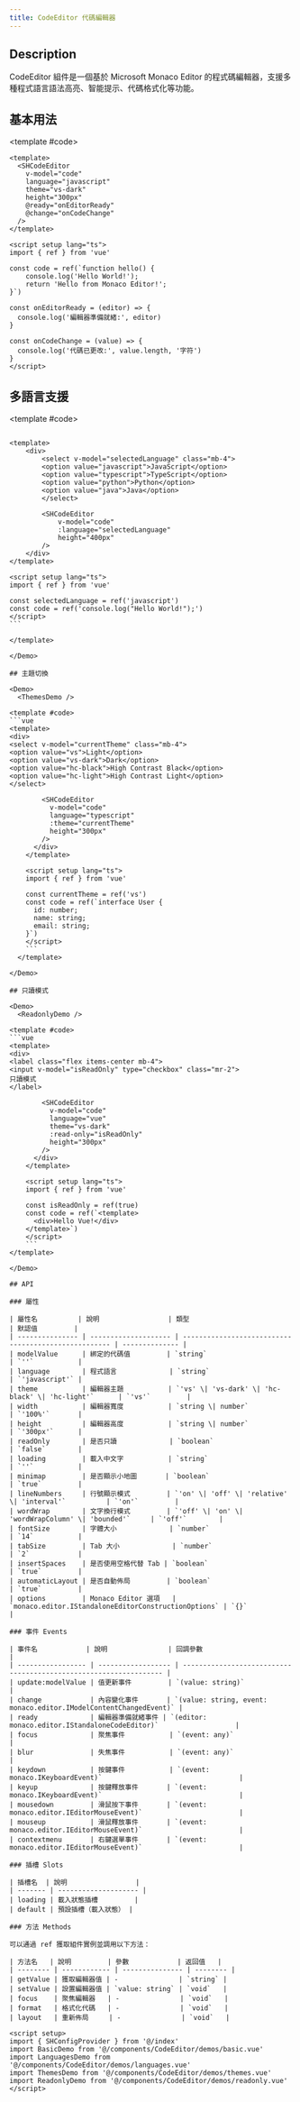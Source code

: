 ```yaml
---
title: CodeEditor 代碼編輯器
---
```


## Description

CodeEditor 組件是一個基於 Microsoft Monaco Editor 的程式碼編輯器，支援多種程式語言語法高亮、智能提示、代碼格式化等功能。

## 基本用法

<Demo>
  <BasicDemo />

<template #code>

```vue
<template>
  <SHCodeEditor
    v-model="code"
    language="javascript"
    theme="vs-dark"
    height="300px"
    @ready="onEditorReady"
    @change="onCodeChange"
  />
</template>

<script setup lang="ts">
import { ref } from 'vue'

const code = ref(`function hello() {
    console.log('Hello World!');
    return 'Hello from Monaco Editor!';
}`)

const onEditorReady = (editor) => {
  console.log('編輯器準備就緒:', editor)
}

const onCodeChange = (value) => {
  console.log('代碼已更改:', value.length, '字符')
}
</script>
```

</template>
</Demo>

## 多語言支援

<Demo>
  <LanguagesDemo />

<template #code>

````vue

<template>
    <div>
        <select v-model="selectedLanguage" class="mb-4">
        <option value="javascript">JavaScript</option>
        <option value="typescript">TypeScript</option>
        <option value="python">Python</option>
        <option value="java">Java</option>
        </select>

        <SHCodeEditor
            v-model="code"
            :language="selectedLanguage"
            height="400px"
        />
    </div>
</template>

<script setup lang="ts">
import { ref } from 'vue'

const selectedLanguage = ref('javascript')
const code = ref('console.log("Hello World!");')
</script>
```

</template>

</Demo>

## 主題切換

<Demo>
  <ThemesDemo />

<template #code>
```vue
<template>
<div>
<select v-model="currentTheme" class="mb-4">
<option value="vs">Light</option>
<option value="vs-dark">Dark</option>
<option value="hc-black">High Contrast Black</option>
<option value="hc-light">High Contrast Light</option>
</select>

        <SHCodeEditor
          v-model="code"
          language="typescript"
          :theme="currentTheme"
          height="300px"
        />
      </div>
    </template>

    <script setup lang="ts">
    import { ref } from 'vue'

    const currentTheme = ref('vs')
    const code = ref(`interface User {
      id: number;
      name: string;
      email: string;
    }`)
    </script>
    ```
  </template>

</Demo>

## 只讀模式

<Demo>
  <ReadonlyDemo />

<template #code>
```vue
<template>
<div>
<label class="flex items-center mb-4">
<input v-model="isReadOnly" type="checkbox" class="mr-2">
只讀模式
</label>

        <SHCodeEditor
          v-model="code"
          language="vue"
          theme="vs-dark"
          :read-only="isReadOnly"
          height="300px"
        />
      </div>
    </template>

    <script setup lang="ts">
    import { ref } from 'vue'

    const isReadOnly = ref(true)
    const code = ref(`<template>
      <div>Hello Vue!</div>
    </template>`)
    </script>
    ```
</template>

</Demo>

## API

### 屬性

| 屬性名          | 說明                 | 類型                                                 | 默認值         |
| --------------- | -------------------- | ---------------------------------------------------- | -------------- |
| modelValue      | 綁定的代碼值         | `string`                                             | `''`           |
| language        | 程式語言             | `string`                                             | `'javascript'` |
| theme           | 編輯器主題           | `'vs' \| 'vs-dark' \| 'hc-black' \| 'hc-light'`      | `'vs'`         |
| width           | 編輯器寬度           | `string \| number`                                   | `'100%'`       |
| height          | 編輯器高度           | `string \| number`                                   | `'300px'`      |
| readOnly        | 是否只讀             | `boolean`                                            | `false`        |
| loading         | 載入中文字           | `string`                                             | `''`           |
| minimap         | 是否顯示小地圖       | `boolean`                                            | `true`         |
| lineNumbers     | 行號顯示模式         | `'on' \| 'off' \| 'relative' \| 'interval'`          | `'on'`         |
| wordWrap        | 文字換行模式         | `'off' \| 'on' \| 'wordWrapColumn' \| 'bounded'`     | `'off'`        |
| fontSize        | 字體大小             | `number`                                             | `14`           |
| tabSize         | Tab 大小             | `number`                                             | `2`            |
| insertSpaces    | 是否使用空格代替 Tab | `boolean`                                            | `true`         |
| automaticLayout | 是否自動佈局         | `boolean`                                            | `true`         |
| options         | Monaco Editor 選項   | `monaco.editor.IStandaloneEditorConstructionOptions` | `{}`           |

### 事件 Events

| 事件名            | 說明               | 回調參數                                                          |
| ----------------- | ------------------ | ----------------------------------------------------------------- |
| update:modelValue | 值更新事件         | `(value: string)`                                                 |
| change            | 內容變化事件       | `(value: string, event: monaco.editor.IModelContentChangedEvent)` |
| ready             | 編輯器準備就緒事件 | `(editor: monaco.editor.IStandaloneCodeEditor)`                   |
| focus             | 聚焦事件           | `(event: any)`                                                    |
| blur              | 失焦事件           | `(event: any)`                                                    |
| keydown           | 按鍵事件           | `(event: monaco.IKeyboardEvent)`                                  |
| keyup             | 按鍵釋放事件       | `(event: monaco.IKeyboardEvent)`                                  |
| mousedown         | 滑鼠按下事件       | `(event: monaco.editor.IEditorMouseEvent)`                        |
| mouseup           | 滑鼠釋放事件       | `(event: monaco.editor.IEditorMouseEvent)`                        |
| contextmenu       | 右鍵選單事件       | `(event: monaco.editor.IEditorMouseEvent)`                        |

### 插槽 Slots

| 插槽名  | 說明                 |
| ------- | -------------------- |
| loading | 載入狀態插槽         |
| default | 預設插槽（載入狀態） |

### 方法 Methods

可以通過 ref 獲取組件實例並調用以下方法：

| 方法名   | 說明         | 參數            | 返回值   |
| -------- | ------------ | --------------- | -------- |
| getValue | 獲取編輯器值 | -               | `string` |
| setValue | 設置編輯器值 | `value: string` | `void`   |
| focus    | 聚焦編輯器   | -               | `void`   |
| format   | 格式化代碼   | -               | `void`   |
| layout   | 重新佈局     | -               | `void`   |

<script setup>
import { SHConfigProvider } from '@/index'
import BasicDemo from '@/components/CodeEditor/demos/basic.vue'
import LanguagesDemo from '@/components/CodeEditor/demos/languages.vue'
import ThemesDemo from '@/components/CodeEditor/demos/themes.vue'
import ReadonlyDemo from '@/components/CodeEditor/demos/readonly.vue'
</script>
````
